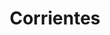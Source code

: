 ---
layout: sedes
title: Corrientes
donarurl: https://donaronline.org/oajnu/agentes-de-cambio-corrientes
nameurl: corrientes
email: info.corrientes@oajnu.org
socialmedia: 
- facebook: oajnucorrientes
- instagram: oajnucorrientes
- twitter: oajnuctes
---